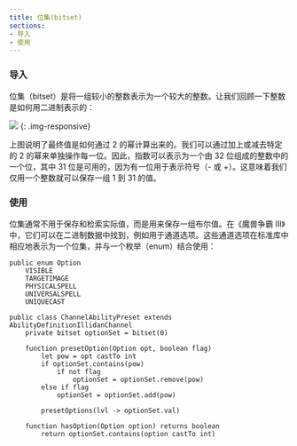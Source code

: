 ```yaml
---
title: 位集(bitset)
sections:
- 导入
- 使用
---
```


### 导入

位集（bitset）是将一组较小的整数表示为一个较大的整数。让我们回顾一下整数是如何用二进制表示的：


![](/assets/images/stdlib/bitset.png)
{: .img-responsive}

上图说明了最终值是如何通过 2 的幂计算出来的。我们可以通过加上或减去特定的 2 的幂来单独操作每一位。因此，指数可以表示为一个由 32 位组成的整数中的一个位，其中 31 位是可用的，因为有一位用于表示符号（- 或 +）。这意味着我们仅用一个整数就可以保存一组 1 到 31 的值。

### 使用

位集通常不用于保存和检索实际值，而是用来保存一组布尔值。在《魔兽争霸 III》中，它们可以在二进制数据中找到，例如用于通道选项。这些通道选项在标准库中相应地表示为一个位集，并与一个枚举（enum）结合使用：

```wurst
public enum Option
	VISIBLE
	TARGETIMAGE
	PHYSICALSPELL
	UNIVERSALSPELL
	UNIQUECAST

public class ChannelAbilityPreset extends AbilityDefinitionIllidanChannel
	private bitset optionSet = bitset(0)

	function presetOption(Option opt, boolean flag)
		let pow = opt castTo int
		if optionSet.contains(pow)
			if not flag
				optionSet = optionSet.remove(pow)
		else if flag
			optionSet = optionSet.add(pow)

		presetOptions(lvl -> optionSet.val)

	function hasOption(Option option) returns boolean
		return optionSet.contains(option castTo int)
```